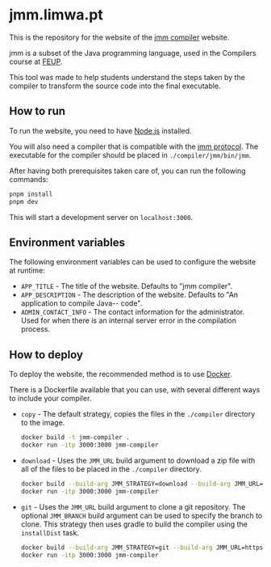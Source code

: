 # jmm.limwa.pt

This is the repository for the website of the [jmm compiler](https://jmm.limwa.pt) website.

jmm is a subset of the Java programming language, used in the Compilers course
at [FEUP](https://sigarra.up.pt/feup/pt/web_page.inicial).

This tool was made to help students understand the steps taken by the compiler to transform
the source code into the final executable.

## How to run

To run the website, you need to have [Node.js](https://nodejs.org/en/) installed.

You will also need a compiler that is compatible with the [jmm protocol](./PROTOCOL.md).
The executable for the compiler should be placed in `./compiler/jmm/bin/jmm`.

After having both prerequisites taken care of, you can run the following commands:

```bash
pnpm install
pnpm dev
```

This will start a development server on `localhost:3000`.

## Environment variables

The following environment variables can be used to configure the website at runtime:

- `APP_TITLE` - The title of the website. Defaults to "jmm compiler".
- `APP_DESCRIPTION` - The description of the website. Defaults to "An application to compile Java-- code".
- `ADMIN_CONTACT_INFO` - The contact information for the administrator. Used for when there is an internal server error in the compilation process.

## How to deploy

To deploy the website, the recommended method is to use [Docker](https://www.docker.com/).

There is a Dockerfile available that you can use, with several different ways to include your compiler.

- `copy` - The default strategy, copies the files in the `./compiler` directory to the image.

  ```bash
  docker build -t jmm-compiler .
  docker run -itp 3000:3000 jmm-compiler
  ```

- `download` - Uses the `JMM_URL` build argument to download a zip file with all of the files to be placed in the `./compiler` directory.

  ```bash
  docker build --build-arg JMM_STRATEGY=download --build-arg JMM_URL=https://example.com/compiler.zip -t jmm-compiler .
  docker run -itp 3000:3000 jmm-compiler
  ```

- `git` - Uses the `JMM_URL` build argument to clone a git repository.
  The optional `JMM_BRANCH` build argument can be used to specify the branch to clone.
  This strategy then uses gradle to build the compiler using the `installDist` task.

  ```bash
  docker build --build-arg JMM_STRATEGY=git --build-arg JMM_URL=https://example.com/compiler.git -t jmm-compiler .
  docker run -itp 3000:3000 jmm-compiler
  ```
